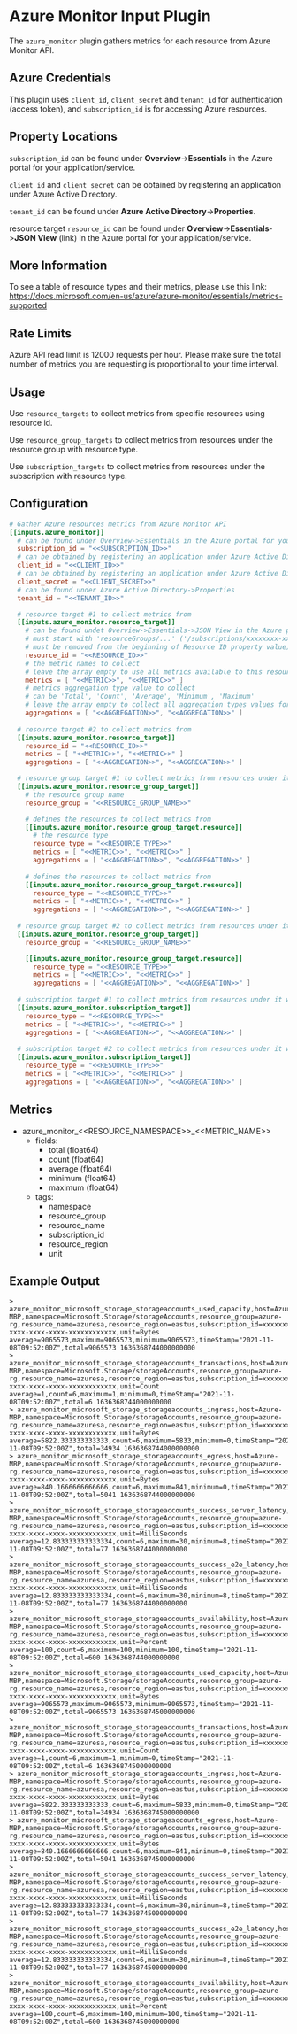 # Azure Monitor Input Plugin

The `azure_monitor` plugin gathers metrics for each resource from Azure Monitor API.

## Azure Credentials

This plugin uses `client_id`, `client_secret` and `tenant_id` for authentication (access token),
and `subscription_id` is for accessing Azure resources.

## Property Locations

`subscription_id` can be found under **Overview**->**Essentials** in the Azure portal for your application/service.

`client_id` and `client_secret` can be obtained by registering an application under Azure Active Directory.

`tenant_id` can be found under **Azure Active Directory**->**Properties**.

resource target `resource_id` can be found under **Overview**->**Essentials**->**JSON View** (link) in the Azure
portal for your application/service.

## More Information

To see a table of resource types and their metrics, please use this link:
<https://docs.microsoft.com/en-us/azure/azure-monitor/essentials/metrics-supported>

## Rate Limits

Azure API read limit is 12000 requests per hour.
Please make sure the total number of metrics you are requesting is proportional to your time interval.

## Usage

Use `resource_targets` to collect metrics from specific resources using resource id.

Use `resource_group_targets` to collect metrics from resources under the resource group with resource type.

Use `subscription_targets` to collect metrics from resources under the subscription with resource type.

## Configuration

```toml
# Gather Azure resources metrics from Azure Monitor API
[[inputs.azure_monitor]]
  # can be found under Overview->Essentials in the Azure portal for your application/service
  subscription_id = "<<SUBSCRIPTION_ID>>"
  # can be obtained by registering an application under Azure Active Directory
  client_id = "<<CLIENT_ID>>"
  # can be obtained by registering an application under Azure Active Directory
  client_secret = "<<CLIENT_SECRET>>"
  # can be found under Azure Active Directory->Properties
  tenant_id = "<<TENANT_ID>>"

  # resource target #1 to collect metrics from
  [[inputs.azure_monitor.resource_target]]
    # can be found undet Overview->Essentials->JSON View in the Azure portal for your application/service
    # must start with 'resourceGroups/...' ('/subscriptions/xxxxxxxx-xxxx-xxxx-xxx-xxxxxxxxxxxx'
    # must be removed from the beginning of Resource ID property value)
    resource_id = "<<RESOURCE_ID>>"
    # the metric names to collect
    # leave the array empty to use all metrics available to this resource
    metrics = [ "<<METRIC>>", "<<METRIC>>" ]
    # metrics aggregation type value to collect
    # can be 'Total', 'Count', 'Average', 'Minimum', 'Maximum'
    # leave the array empty to collect all aggregation types values for each metric
    aggregations = [ "<<AGGREGATION>>", "<<AGGREGATION>>" ]
    
  # resource target #2 to collect metrics from
  [[inputs.azure_monitor.resource_target]]
    resource_id = "<<RESOURCE_ID>>"
    metrics = [ "<<METRIC>>", "<<METRIC>>" ]
    aggregations = [ "<<AGGREGATION>>", "<<AGGREGATION>>" ]

  # resource group target #1 to collect metrics from resources under it with resource type
  [[inputs.azure_monitor.resource_group_target]]
    # the resource group name
    resource_group = "<<RESOURCE_GROUP_NAME>>"

    # defines the resources to collect metrics from
    [[inputs.azure_monitor.resource_group_target.resource]]
      # the resource type
      resource_type = "<<RESOURCE_TYPE>>"
      metrics = [ "<<METRIC>>", "<<METRIC>>" ]
      aggregations = [ "<<AGGREGATION>>", "<<AGGREGATION>>" ]
    
    # defines the resources to collect metrics from
    [[inputs.azure_monitor.resource_group_target.resource]]
      resource_type = "<<RESOURCE_TYPE>>"
      metrics = [ "<<METRIC>>", "<<METRIC>>" ]
      aggregations = [ "<<AGGREGATION>>", "<<AGGREGATION>>" ]
      
  # resource group target #2 to collect metrics from resources under it with resource type
  [[inputs.azure_monitor.resource_group_target]]
    resource_group = "<<RESOURCE_GROUP_NAME>>"

    [[inputs.azure_monitor.resource_group_target.resource]]
      resource_type = "<<RESOURCE_TYPE>>"
      metrics = [ "<<METRIC>>", "<<METRIC>>" ]
      aggregations = [ "<<AGGREGATION>>", "<<AGGREGATION>>" ]
  
  # subscription target #1 to collect metrics from resources under it with resource type    
  [[inputs.azure_monitor.subscription_target]]
    resource_type = "<<RESOURCE_TYPE>>"
    metrics = [ "<<METRIC>>", "<<METRIC>>" ]
    aggregations = [ "<<AGGREGATION>>", "<<AGGREGATION>>" ]
    
  # subscription target #2 to collect metrics from resources under it with resource type    
  [[inputs.azure_monitor.subscription_target]]
    resource_type = "<<RESOURCE_TYPE>>"
    metrics = [ "<<METRIC>>", "<<METRIC>>" ]
    aggregations = [ "<<AGGREGATION>>", "<<AGGREGATION>>" ]
```

## Metrics

* azure_monitor_<<RESOURCE_NAMESPACE>>_<<METRIC_NAME>>
  * fields:
    * total (float64)
    * count (float64)
    * average (float64)
    * minimum (float64)
    * maximum (float64)
  * tags:
    * namespace
    * resource_group
    * resource_name
    * subscription_id
    * resource_region
    * unit

## Example Output

```shell
> azure_monitor_microsoft_storage_storageaccounts_used_capacity,host=Azure-MBP,namespace=Microsoft.Storage/storageAccounts,resource_group=azure-rg,resource_name=azuresa,resource_region=eastus,subscription_id=xxxxxxxx-xxxx-xxxx-xxxx-xxxxxxxxxxxx,unit=Bytes average=9065573,maximum=9065573,minimum=9065573,timeStamp="2021-11-08T09:52:00Z",total=9065573 1636368744000000000
> azure_monitor_microsoft_storage_storageaccounts_transactions,host=Azure-MBP,namespace=Microsoft.Storage/storageAccounts,resource_group=azure-rg,resource_name=azuresa,resource_region=eastus,subscription_id=xxxxxxxx-xxxx-xxxx-xxxx-xxxxxxxxxxxx,unit=Count average=1,count=6,maximum=1,minimum=0,timeStamp="2021-11-08T09:52:00Z",total=6 1636368744000000000
> azure_monitor_microsoft_storage_storageaccounts_ingress,host=Azure-MBP,namespace=Microsoft.Storage/storageAccounts,resource_group=azure-rg,resource_name=azuresa,resource_region=eastus,subscription_id=xxxxxxxx-xxxx-xxxx-xxxx-xxxxxxxxxxxx,unit=Bytes average=5822.333333333333,count=6,maximum=5833,minimum=0,timeStamp="2021-11-08T09:52:00Z",total=34934 1636368744000000000
> azure_monitor_microsoft_storage_storageaccounts_egress,host=Azure-MBP,namespace=Microsoft.Storage/storageAccounts,resource_group=azure-rg,resource_name=azuresa,resource_region=eastus,subscription_id=xxxxxxxx-xxxx-xxxx-xxxx-xxxxxxxxxxxx,unit=Bytes average=840.1666666666666,count=6,maximum=841,minimum=0,timeStamp="2021-11-08T09:52:00Z",total=5041 1636368744000000000
> azure_monitor_microsoft_storage_storageaccounts_success_server_latency,host=Azure-MBP,namespace=Microsoft.Storage/storageAccounts,resource_group=azure-rg,resource_name=azuresa,resource_region=eastus,subscription_id=xxxxxxxx-xxxx-xxxx-xxxx-xxxxxxxxxxxx,unit=MilliSeconds average=12.833333333333334,count=6,maximum=30,minimum=8,timeStamp="2021-11-08T09:52:00Z",total=77 1636368744000000000
> azure_monitor_microsoft_storage_storageaccounts_success_e2e_latency,host=Azure-MBP,namespace=Microsoft.Storage/storageAccounts,resource_group=azure-rg,resource_name=azuresa,resource_region=eastus,subscription_id=xxxxxxxx-xxxx-xxxx-xxxx-xxxxxxxxxxxx,unit=MilliSeconds average=12.833333333333334,count=6,maximum=30,minimum=8,timeStamp="2021-11-08T09:52:00Z",total=77 1636368744000000000
> azure_monitor_microsoft_storage_storageaccounts_availability,host=Azure-MBP,namespace=Microsoft.Storage/storageAccounts,resource_group=azure-rg,resource_name=azuresa,resource_region=eastus,subscription_id=xxxxxxxx-xxxx-xxxx-xxxx-xxxxxxxxxxxx,unit=Percent average=100,count=6,maximum=100,minimum=100,timeStamp="2021-11-08T09:52:00Z",total=600 1636368744000000000
> azure_monitor_microsoft_storage_storageaccounts_used_capacity,host=Azure-MBP,namespace=Microsoft.Storage/storageAccounts,resource_group=azure-rg,resource_name=azuresa,resource_region=eastus,subscription_id=xxxxxxxx-xxxx-xxxx-xxxx-xxxxxxxxxxxx,unit=Bytes average=9065573,maximum=9065573,minimum=9065573,timeStamp="2021-11-08T09:52:00Z",total=9065573 1636368745000000000
> azure_monitor_microsoft_storage_storageaccounts_transactions,host=Azure-MBP,namespace=Microsoft.Storage/storageAccounts,resource_group=azure-rg,resource_name=azuresa,resource_region=eastus,subscription_id=xxxxxxxx-xxxx-xxxx-xxxx-xxxxxxxxxxxx,unit=Count average=1,count=6,maximum=1,minimum=0,timeStamp="2021-11-08T09:52:00Z",total=6 1636368745000000000
> azure_monitor_microsoft_storage_storageaccounts_ingress,host=Azure-MBP,namespace=Microsoft.Storage/storageAccounts,resource_group=azure-rg,resource_name=azuresa,resource_region=eastus,subscription_id=xxxxxxxx-xxxx-xxxx-xxxx-xxxxxxxxxxxx,unit=Bytes average=5822.333333333333,count=6,maximum=5833,minimum=0,timeStamp="2021-11-08T09:52:00Z",total=34934 1636368745000000000
> azure_monitor_microsoft_storage_storageaccounts_egress,host=Azure-MBP,namespace=Microsoft.Storage/storageAccounts,resource_group=azure-rg,resource_name=azuresa,resource_region=eastus,subscription_id=xxxxxxxx-xxxx-xxxx-xxxx-xxxxxxxxxxxx,unit=Bytes average=840.1666666666666,count=6,maximum=841,minimum=0,timeStamp="2021-11-08T09:52:00Z",total=5041 1636368745000000000
> azure_monitor_microsoft_storage_storageaccounts_success_server_latency,host=Azure-MBP,namespace=Microsoft.Storage/storageAccounts,resource_group=azure-rg,resource_name=azuresa,resource_region=eastus,subscription_id=xxxxxxxx-xxxx-xxxx-xxxx-xxxxxxxxxxxx,unit=MilliSeconds average=12.833333333333334,count=6,maximum=30,minimum=8,timeStamp="2021-11-08T09:52:00Z",total=77 1636368745000000000
> azure_monitor_microsoft_storage_storageaccounts_success_e2e_latency,host=Azure-MBP,namespace=Microsoft.Storage/storageAccounts,resource_group=azure-rg,resource_name=azuresa,resource_region=eastus,subscription_id=xxxxxxxx-xxxx-xxxx-xxxx-xxxxxxxxxxxx,unit=MilliSeconds average=12.833333333333334,count=6,maximum=30,minimum=8,timeStamp="2021-11-08T09:52:00Z",total=77 1636368745000000000
> azure_monitor_microsoft_storage_storageaccounts_availability,host=Azure-MBP,namespace=Microsoft.Storage/storageAccounts,resource_group=azure-rg,resource_name=azuresa,resource_region=eastus,subscription_id=xxxxxxxx-xxxx-xxxx-xxxx-xxxxxxxxxxxx,unit=Percent average=100,count=6,maximum=100,minimum=100,timeStamp="2021-11-08T09:52:00Z",total=600 1636368745000000000
```
